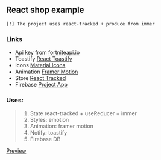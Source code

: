## React shop example

~~~
[!] The project uses react-tracked + produce from immer 
~~~

### Links
- Api key from [fortniteapi.io](https://dashboard.fortniteapi.io)
- Toastify [React Toastify](https://fkhadra.github.io/react-toastify/introduction/)
- Icons [Material Icons](https://fonts.google.com/icons?icon.set=Material+Icons)
- Animation [Framer Motion](https://www.framer.com/motion)
- Store [React Tracked](https://react-tracked.js.org/docs/tutorial-02/)
- Firebase [Project App](https://console.firebase.google.com/u/0/project/react-reduct-auth/authentication/users)
  
### Uses: 
> 1. State react-tracked + useReducer + immer
> 2. Styles: emotion
> 3. Animation: framer motion
> 4. Notify: toastify 
> 5. Firebase DB

[Preview](https://kasapvictor.github.io/react-shop-example-local-useImmer)